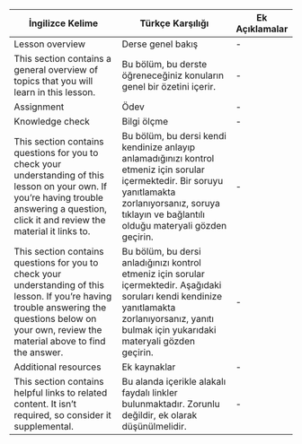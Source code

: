 | İngilizce Kelime                                                                                        | Türkçe Karşılığı                                                                                     | Ek Açıklamalar |
| ------------------------------------------------------------------------------------------------------- | ----------------------------------------------------------------------------------------------------- | -------------- |
| Lesson overview                                                                                         | Derse genel bakış                                                                                     | -              |
|  This section contains a general overview of topics that you will learn in this lesson.                 | Bu bölüm, bu derste öğreneceğiniz konuların genel bir özetini içerir.                                   | -              |
| Assignment                                                                                              | Ödev                                                                                                  | -              |
| Knowledge check                                                                                         | Bilgi ölçme                                                                                     | -              |
| This section contains questions for you to check your understanding of this lesson on your own. If you’re having trouble answering a question, click it and review the material it links to. | Bu bölüm, bu dersi kendi kendinize anlayıp anlamadığınızı kontrol etmeniz için sorular içermektedir. Bir soruyu yanıtlamakta zorlanıyorsanız, soruya tıklayın ve bağlantılı olduğu materyali gözden geçirin. | -               |
| This section contains questions for you to check your understanding of this lesson. If you’re having trouble answering the questions below on your own, review the material above to find the answer. | Bu bölüm, bu dersi anladığınızı kontrol etmeniz için sorular içermektedir. Aşağıdaki soruları kendi kendinize yanıtlamakta zorlanıyorsanız, yanıtı bulmak için yukarıdaki materyali gözden geçirin. | -               |
| Additional resources                                                                                    | Ek kaynaklar                                                                                          | -              |
|  This section contains helpful links to related content. It isn’t required, so consider it supplemental.  | Bu alanda içerikle alakalı faydalı linkler bulunmaktadır. Zorunlu değildir, ek olarak düşünülmelidir.                                | -              |
